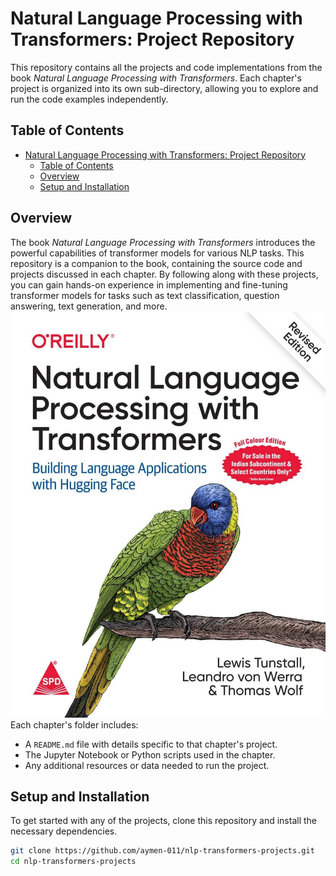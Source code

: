 # Natural Language Processing with Transformers: Project Repository

This repository contains all the projects and code implementations from the book *Natural Language Processing with Transformers*. Each chapter's project is organized into its own sub-directory, allowing you to explore and run the code examples independently.

## Table of Contents
- [Natural Language Processing with Transformers: Project Repository](#natural-language-processing-with-transformers-project-repository)
  - [Table of Contents](#table-of-contents)
  - [Overview](#overview)
  - [Setup and Installation](#setup-and-installation)

## Overview
The book *Natural Language Processing with Transformers* introduces the powerful capabilities of transformer models for various NLP tasks. This repository is a companion to the book, containing the source code and projects discussed in each chapter. By following along with these projects, you can gain hands-on experience in implementing and fine-tuning transformer models for tasks such as text classification, question answering, text generation, and more.
![img](/img/book.jpg)
Each chapter's folder includes:
- A `README.md` file with details specific to that chapter's project.
- The Jupyter Notebook or Python scripts used in the chapter.
- Any additional resources or data needed to run the project.

## Setup and Installation
To get started with any of the projects, clone this repository and install the necessary dependencies.

```bash
git clone https://github.com/aymen-011/nlp-transformers-projects.git
cd nlp-transformers-projects